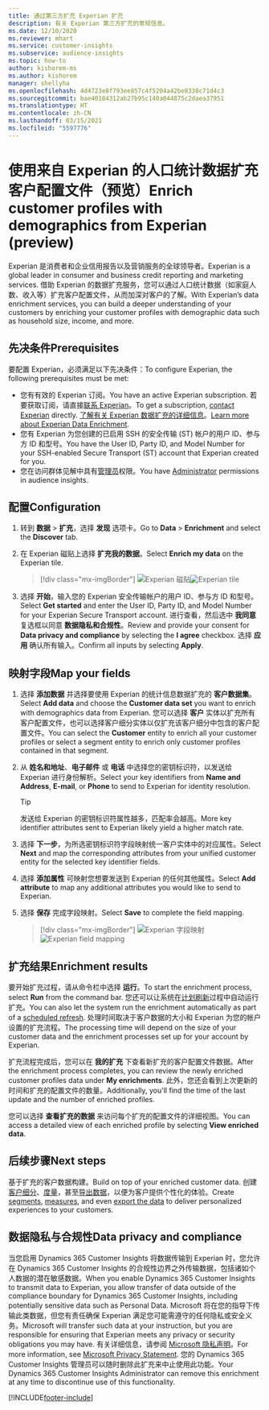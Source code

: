 ```yaml
---
title: 通过第三方扩充 Experian 扩充
description: 有关 Experian 第三方扩充的常规信息。
ms.date: 12/10/2020
ms.reviewer: mhart
ms.service: customer-insights
ms.subservice: audience-insights
ms.topic: how-to
author: kishorem-ms
ms.author: kishorem
manager: shellyha
ms.openlocfilehash: 4d4723e8f793ee857c4f5204a42be8338c71d4c3
ms.sourcegitcommit: bae40184312ab27b95c140a044875c2daea37951
ms.translationtype: HT
ms.contentlocale: zh-CN
ms.lasthandoff: 03/15/2021
ms.locfileid: "5597776"
---
```

# <a name="enrich-customer-profiles-with-demographics-from-experian-preview"></a><span data-ttu-id="af0cc-103">使用来自 Experian 的人口统计数据扩充客户配置文件（预览）</span><span class="sxs-lookup"><span data-stu-id="af0cc-103">Enrich customer profiles with demographics from Experian (preview)</span></span>

<span data-ttu-id="af0cc-104">Experian 是消费者和企业信用报告以及营销服务的全球领导者。</span><span class="sxs-lookup"><span data-stu-id="af0cc-104">Experian is a global leader in consumer and business credit reporting and marketing services.</span></span> <span data-ttu-id="af0cc-105">借助 Experian 的数据扩充服务，您可以通过人口统计数据（如家庭人数、收入等）扩充客户配置文件，从而加深对客户的了解。</span><span class="sxs-lookup"><span data-stu-id="af0cc-105">With Experian’s data enrichment services, you can build a deeper understanding of your customers by enriching your customer profiles with demographic data such as household size, income, and more.</span></span>

## <a name="prerequisites"></a><span data-ttu-id="af0cc-106">先决条件</span><span class="sxs-lookup"><span data-stu-id="af0cc-106">Prerequisites</span></span>

<span data-ttu-id="af0cc-107">要配置 Experian，必须满足以下先决条件：</span><span class="sxs-lookup"><span data-stu-id="af0cc-107">To configure Experian, the following prerequisites must be met:</span></span>

- <span data-ttu-id="af0cc-108">您有有效的 Experian 订阅。</span><span class="sxs-lookup"><span data-stu-id="af0cc-108">You have an active Experian subscription.</span></span> <span data-ttu-id="af0cc-109">若要获取订阅，请直接[联系 Experian](https://www.experian.com/marketing-services/contact)。</span><span class="sxs-lookup"><span data-stu-id="af0cc-109">To get a subscription, [contact Experian](https://www.experian.com/marketing-services/contact) directly.</span></span> <span data-ttu-id="af0cc-110">[了解有关 Experian 数据扩充的详细信息](https://www.experian.com/marketing-services/microsoft?cmpid=ems_web_mci_cdppage)。</span><span class="sxs-lookup"><span data-stu-id="af0cc-110">[Learn more about Experian Data Enrichment](https://www.experian.com/marketing-services/microsoft?cmpid=ems_web_mci_cdppage).</span></span>
- <span data-ttu-id="af0cc-111">您有 Experian 为您创建的已启用 SSH 的安全传输 (ST) 帐户的用户 ID、参与方 ID 和型号。</span><span class="sxs-lookup"><span data-stu-id="af0cc-111">You have the User ID, Party ID, and Model Number for your SSH-enabled Secure Transport (ST) account that Experian created for you.</span></span>
- <span data-ttu-id="af0cc-112">您在访问群体见解中具有[管理员](permissions.md#administrator)权限。</span><span class="sxs-lookup"><span data-stu-id="af0cc-112">You have [Administrator](permissions.md#administrator) permissions in audience insights.</span></span>

## <a name="configuration"></a><span data-ttu-id="af0cc-113">配置</span><span class="sxs-lookup"><span data-stu-id="af0cc-113">Configuration</span></span>

1. <span data-ttu-id="af0cc-114">转到 **数据** > **扩充**，选择 **发现** 选项卡。</span><span class="sxs-lookup"><span data-stu-id="af0cc-114">Go to **Data** > **Enrichment** and select the **Discover** tab.</span></span>

1. <span data-ttu-id="af0cc-115">在 Experian 磁贴上选择 **扩充我的数据**。</span><span class="sxs-lookup"><span data-stu-id="af0cc-115">Select **Enrich my data** on the Experian tile.</span></span>

   > [!div class="mx-imgBorder"]
   > <span data-ttu-id="af0cc-116">![Experian 磁贴](media/experian-tile.png "Experian 磁贴")</span><span class="sxs-lookup"><span data-stu-id="af0cc-116">![Experian tile](media/experian-tile.png "Experian tile")</span></span>

1. <span data-ttu-id="af0cc-117">选择 **开始**，输入您的 Experian 安全传输帐户的用户 ID、参与方 ID 和型号。</span><span class="sxs-lookup"><span data-stu-id="af0cc-117">Select **Get started** and enter the User ID, Party ID, and Model Number for your Experian Secure Transport account.</span></span> <span data-ttu-id="af0cc-118">进行查看，然后选中 **我同意** 复选框以同意 **数据隐私和合规性**。</span><span class="sxs-lookup"><span data-stu-id="af0cc-118">Review and provide your consent for **Data privacy and compliance** by selecting the **I agree** checkbox.</span></span> <span data-ttu-id="af0cc-119">选择 **应用** 确认所有输入。</span><span class="sxs-lookup"><span data-stu-id="af0cc-119">Confirm all inputs by selecting **Apply**.</span></span>

## <a name="map-your-fields"></a><span data-ttu-id="af0cc-120">映射字段</span><span class="sxs-lookup"><span data-stu-id="af0cc-120">Map your fields</span></span>

1.  <span data-ttu-id="af0cc-121">选择 **添加数据** 并选择要使用 Experian 的统计信息数据扩充的 **客户数据集**。</span><span class="sxs-lookup"><span data-stu-id="af0cc-121">Select **Add data** and choose the **Customer data set** you want to enrich with demographics data from Experian.</span></span> <span data-ttu-id="af0cc-122">您可以选择 **客户** 实体以扩充所有客户配置文件，也可以选择客户细分实体以仅扩充该客户细分中包含的客户配置文件。</span><span class="sxs-lookup"><span data-stu-id="af0cc-122">You can select the **Customer** entity to enrich all your customer profiles or select a segment entity to enrich only customer profiles contained in that segment.</span></span>

1. <span data-ttu-id="af0cc-123">从 **姓名和地址**、**电子邮件** 或 **电话** 中选择您的密钥标识符，以发送给 Experian 进行身份解析。</span><span class="sxs-lookup"><span data-stu-id="af0cc-123">Select your key identifiers from **Name and Address**, **E-mail**, or **Phone** to send to Experian for identity resolution.</span></span>

   > [!TIP]
   > <span data-ttu-id="af0cc-124">发送给 Experian 的密钥标识符属性越多，匹配率会越高。</span><span class="sxs-lookup"><span data-stu-id="af0cc-124">More key identifier attributes sent to Experian likely yield a higher match rate.</span></span>

1. <span data-ttu-id="af0cc-125">选择 **下一步**，为所选密钥标识符字段映射统一客户实体中的对应属性。</span><span class="sxs-lookup"><span data-stu-id="af0cc-125">Select **Next** and map the corresponding attributes from your unified customer entity for the selected key identifier fields.</span></span>

1. <span data-ttu-id="af0cc-126">选择 **添加属性** 可映射您想要发送到 Experian 的任何其他属性。</span><span class="sxs-lookup"><span data-stu-id="af0cc-126">Select **Add attribute** to map any additional attributes you would like to send to Experian.</span></span>

1.  <span data-ttu-id="af0cc-127">选择 **保存** 完成字段映射。</span><span class="sxs-lookup"><span data-stu-id="af0cc-127">Select **Save** to complete the field mapping.</span></span>

    > [!div class="mx-imgBorder"]
    > <span data-ttu-id="af0cc-128">![Experian 字段映射](media/experian-field-mapping.png "Experian 字段映射")</span><span class="sxs-lookup"><span data-stu-id="af0cc-128">![Experian field mapping](media/experian-field-mapping.png "Experian field mapping")</span></span>

## <a name="enrichment-results"></a><span data-ttu-id="af0cc-129">扩充结果</span><span class="sxs-lookup"><span data-stu-id="af0cc-129">Enrichment results</span></span>

<span data-ttu-id="af0cc-130">要开始扩充过程，请从命令栏中选择 **运行**。</span><span class="sxs-lookup"><span data-stu-id="af0cc-130">To start the enrichment process, select **Run** from the command bar.</span></span> <span data-ttu-id="af0cc-131">您还可以让系统在[计划刷新](system.md#schedule-tab)过程中自动运行扩充。</span><span class="sxs-lookup"><span data-stu-id="af0cc-131">You can also let the system run the enrichment automatically as part of a [scheduled refresh](system.md#schedule-tab).</span></span> <span data-ttu-id="af0cc-132">处理时间取决于客户数据的大小和 Experian 为您的帐户设置的扩充流程。</span><span class="sxs-lookup"><span data-stu-id="af0cc-132">The processing time will depend on the size of your customer data and the enrichment processes set up for your account by Experian.</span></span>

<span data-ttu-id="af0cc-133">扩充流程完成后，您可以在 **我的扩充** 下查看新扩充的客户配置文件数据。</span><span class="sxs-lookup"><span data-stu-id="af0cc-133">After the enrichment process completes, you can review the newly enriched customer profiles data under **My enrichments**.</span></span> <span data-ttu-id="af0cc-134">此外，您还会看到上次更新的时间和扩充的配置文件的数量。</span><span class="sxs-lookup"><span data-stu-id="af0cc-134">Additionally, you'll find the time of the last update and the number of enriched profiles.</span></span>

<span data-ttu-id="af0cc-135">您可以选择 **查看扩充的数据** 来访问每个扩充的配置文件的详细视图。</span><span class="sxs-lookup"><span data-stu-id="af0cc-135">You can access a detailed view of each enriched profile by selecting **View enriched data**.</span></span>

## <a name="next-steps"></a><span data-ttu-id="af0cc-136">后续步骤</span><span class="sxs-lookup"><span data-stu-id="af0cc-136">Next steps</span></span>

<span data-ttu-id="af0cc-137">基于扩充的客户数据构建。</span><span class="sxs-lookup"><span data-stu-id="af0cc-137">Build on top of your enriched customer data.</span></span> <span data-ttu-id="af0cc-138">创建[客户细分](segments.md)、[度量](measures.md)，甚至[导出数据](export-destinations.md)，以便为客户提供个性化的体验。</span><span class="sxs-lookup"><span data-stu-id="af0cc-138">Create [segments](segments.md), [measures](measures.md), and even [export the data](export-destinations.md) to deliver personalized experiences to your customers.</span></span>

## <a name="data-privacy-and-compliance"></a><span data-ttu-id="af0cc-139">数据隐私与合规性</span><span class="sxs-lookup"><span data-stu-id="af0cc-139">Data privacy and compliance</span></span>

<span data-ttu-id="af0cc-140">当您启用 Dynamics 365 Customer Insights 将数据传输到 Experian 时，您允许在 Dynamics 365 Customer Insights 的合规性边界之外传输数据，包括诸如个人数据的潜在敏感数据。</span><span class="sxs-lookup"><span data-stu-id="af0cc-140">When you enable Dynamics 365 Customer Insights to transmit data to Experian, you allow transfer of data outside of the compliance boundary for Dynamics 365 Customer Insights, including potentially sensitive data such as Personal Data.</span></span> <span data-ttu-id="af0cc-141">Microsoft 将在您的指导下传输此类数据，但您有责任确保 Experian 满足您可能需遵守的任何隐私或安全义务。</span><span class="sxs-lookup"><span data-stu-id="af0cc-141">Microsoft will transfer such data at your instruction, but you are responsible for ensuring that Experian meets any privacy or security obligations you may have.</span></span> <span data-ttu-id="af0cc-142">有关详细信息，请参阅 [Microsoft 隐私声明](https://go.microsoft.com/fwlink/?linkid=396732)。</span><span class="sxs-lookup"><span data-stu-id="af0cc-142">For more information, see [Microsoft Privacy Statement](https://go.microsoft.com/fwlink/?linkid=396732).</span></span>
<span data-ttu-id="af0cc-143">您的 Dynamics 365 Customer Insights 管理员可以随时删除此扩充来中止使用此功能。</span><span class="sxs-lookup"><span data-stu-id="af0cc-143">Your Dynamics 365 Customer Insights Administrator can remove this enrichment at any time to discontinue use of this functionality.</span></span>


[!INCLUDE[footer-include](../includes/footer-banner.md)]